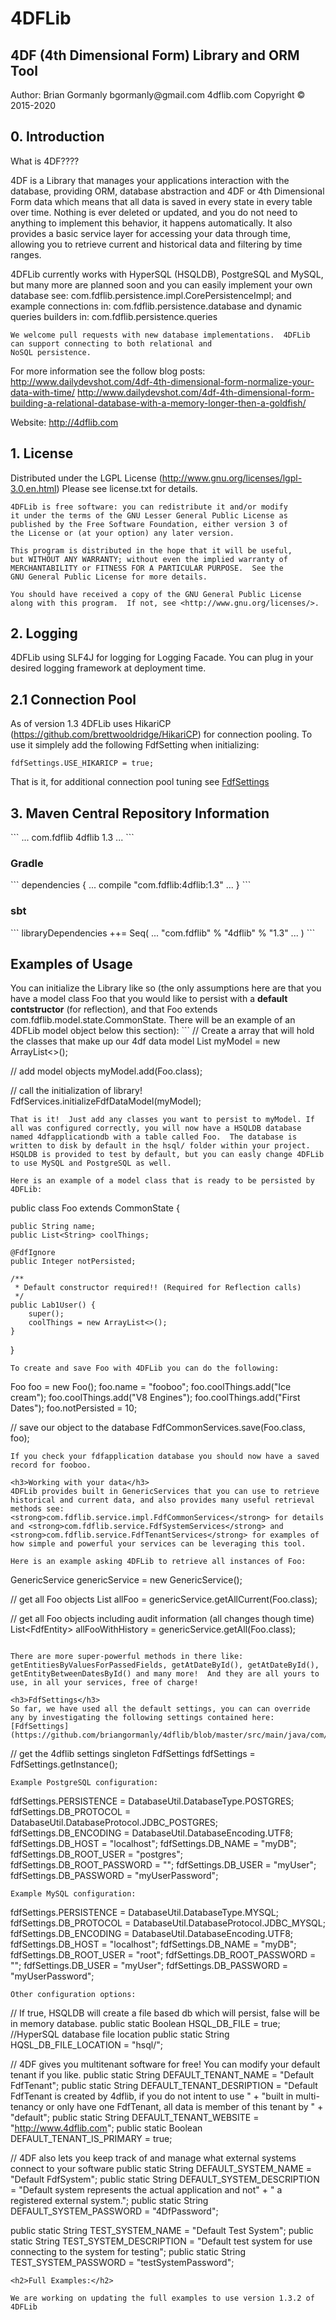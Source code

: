 <h1>4DFLib</h1>
<h2>4DF (4th Dimensional Form) Library and ORM Tool</h2>
Author: Brian Gormanly
bgormanly@gmail.com
4dflib.com
Copyright &copy; 2015-2020

<h2>0. Introduction</h2>
What is 4DF????

4DF is a Library that manages your applications interaction with the database, providing ORM, database abstraction and
4DF or 4th Dimensional Form data which means that all data is saved in every state in every table over time.  Nothing
is ever deleted or updated, and you do not need to anything to implement this behavior, it happens automatically.  It 
also provides a basic service layer for accessing your data through time, allowing you to retrieve current and 
historical data and filtering by time ranges.

4DFLib currently works with HyperSQL (HSQLDB), PostgreSQL and MySQL, but many more are planned soon and you can easily 
implement your own database see:
    com.fdflib.persistence.impl.CorePersistenceImpl;
    and example connections in: com.fdflib.persistence.database 
    and dynamic queries builders in: com.fdflib.persistence.queries
    
    We welcome pull requests with new database implementations.  4DFLib can support connecting to both relational and 
    NoSQL persistence.

For more information see the follow blog posts:
    http://www.dailydevshot.com/4df-4th-dimensional-form-normalize-your-data-with-time/
    http://www.dailydevshot.com/4df-4th-dimensional-form-building-a-relational-database-with-a-memory-longer-then-a-goldfish/

Website: http://4dflib.com


<h2>1. License</h2>

Distributed under the LGPL License (http://www.gnu.org/licenses/lgpl-3.0.en.html)
Please see license.txt for details.

    4DFLib is free software: you can redistribute it and/or modify
    it under the terms of the GNU Lesser General Public License as
    published by the Free Software Foundation, either version 3 of
    the License or (at your option) any later version.

    This program is distributed in the hope that it will be useful,
    but WITHOUT ANY WARRANTY; without even the implied warranty of
    MERCHANTABILITY or FITNESS FOR A PARTICULAR PURPOSE.  See the
    GNU General Public License for more details.

    You should have received a copy of the GNU General Public License
    along with this program.  If not, see <http://www.gnu.org/licenses/>.


<h2>2. Logging</h2>

4DFLib using SLF4J for logging for Logging Facade.  You can plug in your
desired logging framework at deployment time.

<h2>2.1 Connection Pool</h2>

As of version 1.3 4DFLib uses HikariCP (https://github.com/brettwooldridge/HikariCP) for connection pooling.  To use it simplely add the following FdfSetting when initializing: 

    fdfSettings.USE_HIKARICP = true;

That is it, for additional connection pool tuning see [FdfSettings](https://github.com/briangormanly/4dflib/blob/master/src/main/java/com/fdflib/util/FdfSettings.java)

<h2>3. Maven Central Repository Information</h2>
```
    <dependencies>
        ...
        <dependency>
            <groupId>com.fdflib</groupId>
            <artifactId>4dflib</artifactId>
            <version>1.3</version>
        </dependency>
        ...
    </dependencies>
```
<h3>Gradle</h3>
```
dependencies {
    ...
    compile "com.fdflib:4dflib:1.3"
    ...
}
```
<h3>sbt</h3>
```
libraryDependencies ++= Seq(
  ...
  "com.fdflib" % "4dflib" % "1.3"
  ...
)
```

<h2>Examples of Usage</h2>
You can initialize the Library like so (the only assumptions here are that you have a model class Foo that you would like to persist with a <strong>default contstructor</strong> (for reflection), and that Foo extends com.fdflib.model.state.CommonState. There will be an example of an 4DFLib model object below this section):
```
// Create a array that will hold the classes that make up our 4df data model
List<Class> myModel = new ArrayList<>();

// add model objects
myModel.add(Foo.class);

// call the initialization of library!
FdfServices.initializeFdfDataModel(myModel);
```
That is it!  Just add any classes you want to persist to myModel. If all was configured correctly, you will now have a HSQLDB database named 4dfapplicationdb with a table called Foo.  The database is written to disk by default in the hsql/ folder within your project.  HSQLDB is provided to test by default, but you can easly change 4DFLib to use MySQL and PostgreSQL as well. 

Here is an example of a model class that is ready to be persisted by 4DFLib:
```
public class Foo extends CommonState {

    public String name;
    public List<String> coolThings;

    @FdfIgnore
    public Integer notPersisted;

    /**
     * Default constructor required!! (Required for Reflection calls)
     */
    public Lab1User() {
        super();
        coolThings = new ArrayList<>();
    }
}
```
To create and save Foo with 4DFLib you can do the following:
```
Foo foo = new Foo();
foo.name = "fooboo";
foo.coolThings.add("Ice cream");
foo.coolThings.add("V8 Engines");
foo.coolThings.add("First Dates");
foo.notPersisted = 10;

// save our object to the database
FdfCommonServices.save(Foo.class, foo);
```
If you check your fdfapplication database you should now have a saved record for fooboo.

<h3>Working with your data</h3>
4DFLib provides built in GenericServices that you can use to retrieve historical and current data, and also provides many useful retrieval methods see: <strong>com.fdflib.service.impl.FdfCommonServices</strong> for details and <strong>com.fdflib.service.FdfSystemServices</strong> and <strong>com.fdflib.service.FdfTenantServices</strong> for examples of how simple and powerful your services can be leveraging this tool.

Here is an example asking 4DFLib to retrieve all instances of Foo:
```
GenericService genericService = new GenericService();
        
// get all Foo objects
List<Foo> allFoo = genericService.getAllCurrent(Foo.class);
        
// get all Foo objects including audit information (all changes though time)
List<FdfEntity<Foo>> allFooWithHistory = genericService.getAll(Foo.class);
```

There are more super-powerful methods in there like: getEntitiesByValuesForPassedFields, getAtDateById(), getAtDateById(), getEntityBetweenDatesById() and many more!  And they are all yours to use, in all your services, free of charge!

<h3>FdfSettings</h3>
So far, we have used all the default settings, you can can override any by investigating the following settings contained here: [FdfSettings](https://github.com/briangormanly/4dflib/blob/master/src/main/java/com/fdflib/util/FdfSettings.java)
```
// get the 4dflib settings singleton
FdfSettings fdfSettings = FdfSettings.getInstance();
```
Example PostgreSQL configuration:
```
fdfSettings.PERSISTENCE = DatabaseUtil.DatabaseType.POSTGRES;
fdfSettings.DB_PROTOCOL = DatabaseUtil.DatabaseProtocol.JDBC_POSTGRES;
fdfSettings.DB_ENCODING = DatabaseUtil.DatabaseEncoding.UTF8;
fdfSettings.DB_HOST = "localhost";
fdfSettings.DB_NAME = "myDB";
fdfSettings.DB_ROOT_USER = "postgres"; 
fdfSettings.DB_ROOT_PASSWORD = "";
fdfSettings.DB_USER = "myUser";
fdfSettings.DB_PASSWORD = "myUserPassword";       
```
Example MySQL configuration:
```
fdfSettings.PERSISTENCE = DatabaseUtil.DatabaseType.MYSQL;
fdfSettings.DB_PROTOCOL = DatabaseUtil.DatabaseProtocol.JDBC_MYSQL;
fdfSettings.DB_ENCODING = DatabaseUtil.DatabaseEncoding.UTF8;
fdfSettings.DB_HOST = "localhost";
fdfSettings.DB_NAME = "myDB";
fdfSettings.DB_ROOT_USER = "root"; 
fdfSettings.DB_ROOT_PASSWORD = "";
fdfSettings.DB_USER = "myUser";
fdfSettings.DB_PASSWORD = "myUserPassword";       
```
Other configuration options:
```
// If true, HSQLDB will create a file based db which will persist, false will be in memory database.
public static Boolean HSQL_DB_FILE = true;
//HyperSQL database file location
public static String HQSL_DB_FILE_LOCATION = "hsql/";

// 4DF gives you multitenant software for free! You can modify your default tenant if you like.
public static String DEFAULT_TENANT_NAME = "Default FdfTenant";
public static String DEFAULT_TENANT_DESRIPTION = "Default FdfTenant is created by 4dflib, if you do not intent to use "
        + "built in multi-tenancy or only have one FdfTenant, all data is member of this tenant by "
        + "default";
public static String DEFAULT_TENANT_WEBSITE = "http://www.4dflib.com";
public static Boolean DEFAULT_TENANT_IS_PRIMARY = true;

// 4DF also lets you keep track of and manage what external systems connect to your software
public static String DEFAULT_SYSTEM_NAME = "Default FdfSystem";
public static String DEFAULT_SYSTEM_DESCRIPTION = "Default system represents the actual application and not"
        + " a registered external system.";
public static String DEFAULT_SYSTEM_PASSWORD = "4DfPassword";

public static String TEST_SYSTEM_NAME = "Default Test System";
public static String TEST_SYSTEM_DESCRIPTION = "Default test system for use connecting to the system for testing";
public static String TEST_SYSTEM_PASSWORD = "testSystemPassword";
```
<h2>Full Examples:</h2>

We are working on updating the full examples to use version 1.3.2 of 4DFLib


